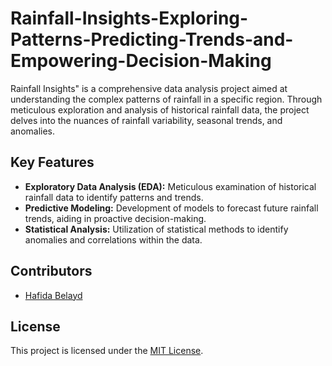 # Rainfall-Insights-Exploring-Patterns-Predicting-Trends-and-Empowering-Decision-Making
Rainfall Insights" is a comprehensive data analysis project aimed at understanding the complex patterns of rainfall in a specific region. Through meticulous exploration and analysis of historical rainfall data, the project delves into the nuances of rainfall variability, seasonal trends, and anomalies.


## Key Features
- **Exploratory Data Analysis (EDA):** Meticulous examination of historical rainfall data to identify patterns and trends.
- **Predictive Modeling:** Development of models to forecast future rainfall trends, aiding in proactive decision-making.
- **Statistical Analysis:** Utilization of statistical methods to identify anomalies and correlations within the data.

## Contributors
- [Hafida Belayd](https://www.linkedin.com/in/hafida-belayd/)

## License
This project is licensed under the [MIT License](LICENSE).

